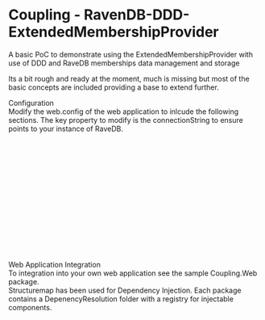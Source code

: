 Coupling - RavenDB-DDD-ExtendedMembershipProvider
===========

A basic PoC to demonstrate using the ExtendedMembershipProvider with use of DDD and RaveDB memberships data management and storage

Its a bit rough and ready at the moment, much is missing but most of the basic concepts are included providing a base to extend further.

Configuration<br />
Modify the web.config of the web application to inlcude the following sections. 
The key property to modify is the connectionString to ensure points to your instance of RaveDB.
<pre>
<configuration>
  <connectionStrings>
    <add name="CouplingDataStore" connectionString="URL=http://localhost:8080;Database=Coupling" />
  </connectionStrings>

  <system.web>
    <membership defaultProvider="CouplingMembershipProvider" userIsOnlineTimeWindow="20">
      <providers>
        <clear />
        <add name="CouplingMembershipProvider" type="Coupling.Web.ApplicationServices.Memberships.CouplingExtendedMembershipProvider, Coupling.Web.ApplicationServices, Version=1.0.0.0, Culture=neutral" connectionStringName="CouplingDataStore"
             applicationName="Coupling" requiresQuestionAndAnswer="false" enablePasswordReset="true" enablePasswordRetrieval="false" />
      </providers>
    </membership>
  </system.web>
</configuration>
</pre>

Web Application Integration<br />
To integration into your own web application see the sample Coupling.Web package.<br>
Structuremap has been used for Dependency Injection. Each package contains a DepenencyResolution folder with a registry for injectable components.


